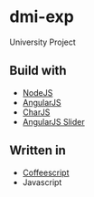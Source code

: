 # dmi-exp
University Project

## Build with
- [NodeJS](https://nodejs.org/en/)
- [AngularJS](https://angularjs.org/)
- [CharJS](http://www.chartjs.org/)
- [AngularJS Slider](http://angular-slider.github.io/angularjs-slider/)

## Written in
- [Coffeescript](http://coffeescript.org/)
- Javascript
